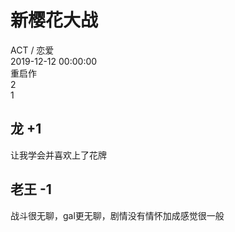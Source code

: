 



# 新樱花大战
  
ACT / 恋爱  
2019-12-12 00:00:00  
重启作  
2  
1
## 龙 +1


让我学会并喜欢上了花牌
## 老王 -1


战斗很无聊，gal更无聊，剧情没有情怀加成感觉很一般